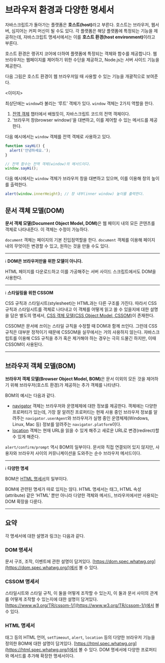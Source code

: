 # 브라우저 환경과 다양한 명세서
자바스크립트가 돌아가는 플랫폼은 <strong>호스트(host)</strong>라고 부른다. 호스트는 브라우저, 웹서버, 심지어는 커피 머신이 될 수도 있다. 각 플랫폼은 해당 플랫폼에 특정되는 기능을 제공하는데, 자바스크립트 명세서에서는 이를 <strong>호스트 환경(host environment)</strong>이라고 부른다.

호스트 환경은 랭귀지 코어에 더하여 플랫폼에 특정되는 객체와 함수를 제공합니다. 웹브라우저는 웹페이지를 제어하기 위한 수단을 제공하고, Node.js는 서버 사이드 기능을 제공한다.

다음 그림은 호스트 환경이 웹 브라우저일 때 사용할 수 있는 기능을 개괄적으로 보여준다.

<이미지>

최상단에는  `window`라 불리는 ‘루트’ 객체가 있다.  `window`  객체는 2가지 역할을 한다.
1.  [전역 객체](https://github.com/autroshot/studyroom/blob/main/01-javascript/01-%EC%BD%94%EC%96%B4%20%EC%9E%90%EB%B0%94%EC%8A%A4%ED%81%AC%EB%A6%BD%ED%8A%B8/06-%ED%95%A8%EC%88%98%20%EC%8B%AC%ED%99%94%ED%95%99%EC%8A%B5/05-%EC%A0%84%EC%97%AD%20%EA%B0%9D%EC%B2%B4.md#%EC%A0%84%EC%97%AD-%EA%B0%9D%EC%B2%B4)  챕터에서 배웠듯이, 자바스크립트 코드의 전역 객체이다.
2.  '브라우저 창(browser window)'을 대변하고, 이를 제어할 수 있는 메서드를 제공한다.

다음 예시에서는 `window` 객체를 전역 객체로 사용하고 있다.
```js
function sayHi() {
  alert('안녕하세요.');
}

// 전역 함수는 전역 객체(window)의 메서드이다.
window.sayHi();
```
다음 예시에서는 `window` 객체가 브라우저 창을 대변하고 있으며, 이를 이용해 창의 높이를 출력한다.
```js
alert(window.innerHeight); // 창 내부(inner window) 높이를 출력한다.
```

## 문서 객체 모델(DOM)
<strong>문서 객체 모델(Document Object Model, DOM)</strong>은 웹 페이지 내의 모든 콘텐츠를 객체로 나타내준다. 이 객체는 수정이 가능하다.

`document` 객체는 페이지의 기본 진입점역할을 한다. `document` 객체를 이용해 페이지 내의 무엇이든 변경할 수 있고, 원하는 것을 만들 수도 있다.

---
:information_source: **DOM은 브라우저만을 위한 모델이 아니다.**

HTML 페이지를 다운로드하고 이를 가공해주는 서버 사이드 스크립트에서도 DOM을 사용한다.

---
:information_source: **스타일링을 위한 CSSOM**

CSS 규칙과 스타일시트(stylesheet)는 HTML과는 다른 구조를 가진다. 따라서 CSS 규칙과 스타일시트를 객체로 나타내고 이 객체를 어떻게 읽고 쓸 수 있을지에 대한 설명을 담은 별도의 명세서, [CSS 객체 모델(CSS Object Model, CSSOM)](https://www.w3.org/TR/cssom-1/)이 존재한다.

CSSOM은 문서에 쓰이는 스타일 규칙을 수정할 때 DOM과 함께 쓰인다. 그런데 CSS 규칙은 대부분 정적이기 때문에 CSSOM을 실무에서는 거의 사용하지 않는다. 자바스크립트를 이용해 CSS 규칙을 추가 혹은 제거해야 하는 경우는 극히 드물긴 하지만, 이때 CSSOM이 사용된다.

---

## 브라우저 객체 모델(BOM)
<strong>브라우저 객체 모델(Browser Object Model, BOM)</strong>은 문서 이외의 모든 것을 제어하기 위해 브라우저(호스트 환경)가 제공하는 추가 객체를 나타낸다.

BOM의 예시는 다음과 같다.
-   [navigator](https://developer.mozilla.org/ko/docs/Web/API/Window/navigator)  객체는 브라우저와 운영체제에 대한 정보를 제공한다. 객체에는 다양한 프로퍼티가 있는데, 가장 잘 알려진 프로퍼티는 현재 사용 중인 브라우저 정보를 알려주는  `navigator.userAgent`와 브라우저가 실행 중인 운영체제(Windows, Linux, Mac 등) 정보를 알려주는  `navigator.platform`이다.
-   [location](https://developer.mozilla.org/ko/docs/Web/API/Window/location)  객체는 현재 URL을 읽을 수 있게 해주고 새로운 URL로 변경(redirect)할 수 있게 해준다.

`alert/confirm/prompt` 역시 BOM의 일부이다. 문서와 직접 연결되어 있지 않지만, 사용자와 브라우저 사이의 커뮤니케이션을 도와주는 순수 브라우저 메서드이다.

---
:information_source: **다양한 명세**

BOM은  [HTML 명세서](https://html.spec.whatwg.org/)의 일부이다.

BOM에 관련된 명세가 따로 있지는 않다. HTML 명세서는 태그, HTML 속성(attribute) 같은 ‘HTML’ 뿐만 아니라 다양한 객체와 메서드, 브라우저에서만 사용되는 DOM 확장을 다룬다.

---

## 요약
각 명세서에 대한 설명과 링크는 다음과 같다.

### DOM 명세서
문서 구조, 조작, 이벤트에 관한 설명이 담겨있다. [https://dom.spec.whatwg.org](https://dom.spec.whatwg.org/)에서 볼 수 있다.

### CSSOM 명세서
스타일시트와 스타일 규칙, 이 둘을 어떻게 조작할 수 있는지, 이 둘과 문서 사이의 관계를 어떻게 조작할 수 있는지에 대한 설명이 담겨있다.  [https://www.w3.org/TR/cssom-1/](https://www.w3.org/TR/cssom-1/)에서 볼 수 있다.

### HTML 명세서
태그 등의 HTML 언어,  `setTimeout`,  `alert`,  `location`  등의 다양한 브라우저 기능을 정의한 BOM에 대한 설명이 담겨있다.  [https://html.spec.whatwg.org](https://html.spec.whatwg.org/)에서 볼 수 있다. DOM 명세서에 다양한 프로퍼티와 메서드를 추가해 확장한 명세서이다.
